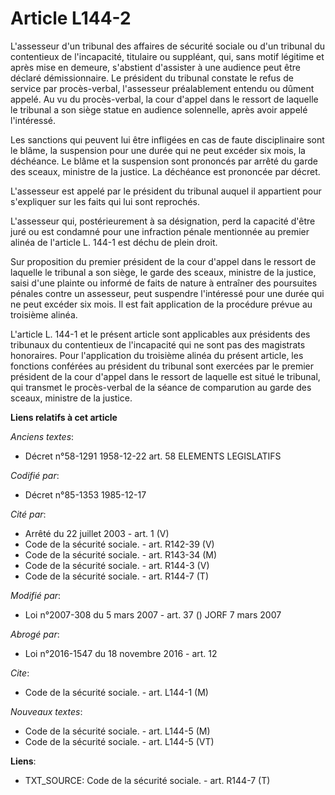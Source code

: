 # Article L144-2

L'assesseur d'un tribunal des affaires de sécurité sociale ou d'un tribunal du contentieux de l'incapacité, titulaire ou
suppléant, qui, sans motif légitime et après mise en demeure, s'abstient d'assister à une audience peut être déclaré
démissionnaire. Le président du tribunal constate le refus de service par procès-verbal, l'assesseur préalablement entendu ou
dûment appelé. Au vu du procès-verbal, la cour d'appel dans le ressort de laquelle le tribunal a son siège statue en audience
solennelle, après avoir appelé l'intéressé. 

Les sanctions qui peuvent lui être infligées en cas de faute disciplinaire sont le blâme, la suspension pour une durée qui ne
peut excéder six mois, la déchéance. Le blâme et la suspension sont prononcés par arrêté du garde des sceaux, ministre de la
justice. La déchéance est prononcée par décret. 

L'assesseur est appelé par le président du tribunal auquel il appartient pour s'expliquer sur les faits qui lui sont
reprochés. 

L'assesseur qui, postérieurement à sa désignation, perd la capacité d'être juré ou est condamné pour une infraction pénale
mentionnée au premier alinéa de l'article L. 144-1 est déchu de plein droit. 

Sur proposition du premier président de la cour d'appel dans le ressort de laquelle le tribunal a son siège, le garde des
sceaux, ministre de la justice, saisi d'une plainte ou informé de faits de nature à entraîner des poursuites pénales contre
un assesseur, peut suspendre l'intéressé pour une durée qui ne peut excéder six mois. Il est fait application de la procédure
prévue au troisième alinéa. 

L'article L. 144-1 et le présent article sont applicables aux présidents des tribunaux du contentieux de l'incapacité qui ne
sont pas des magistrats honoraires. Pour l'application du troisième alinéa du présent article, les fonctions conférées au
président du tribunal sont exercées par le premier président de la cour d'appel dans le ressort de laquelle est situé le
tribunal, qui transmet le procès-verbal de la séance de comparution au garde des sceaux, ministre de la justice.

**Liens relatifs à cet article**

_Anciens textes_:

  - Décret n°58-1291 1958-12-22 art. 58 ELEMENTS LEGISLATIFS

_Codifié par_:

  - Décret n°85-1353 1985-12-17

_Cité par_:

  - Arrêté du 22 juillet 2003 - art. 1 (V)
  - Code de la sécurité sociale. - art. R142-39 (V)
  - Code de la sécurité sociale. - art. R143-34 (M)
  - Code de la sécurité sociale. - art. R144-3 (V)
  - Code de la sécurité sociale. - art. R144-7 (T)

_Modifié par_:

  - Loi n°2007-308 du 5 mars 2007 - art. 37 () JORF 7 mars 2007

_Abrogé par_:

  - Loi n°2016-1547 du 18 novembre 2016 - art. 12

_Cite_:

  - Code de la sécurité sociale. - art. L144-1 (M)

_Nouveaux textes_:

  - Code de la sécurité sociale. - art. L144-5 (M)
  - Code de la sécurité sociale. - art. L144-5 (VT)

**Liens**:

  - TXT_SOURCE: Code de la sécurité sociale. - art. R144-7 (T)
